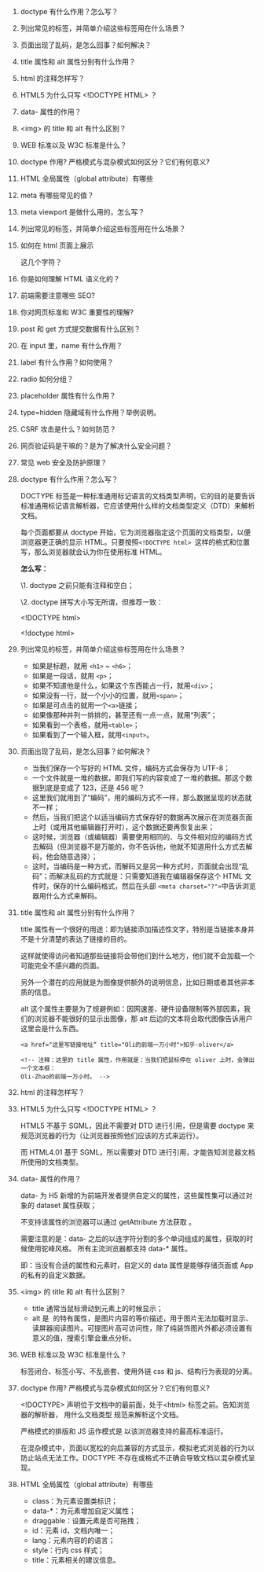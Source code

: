 
 1. doctype 有什么作用？怎么写？

 2. 列出常见的标签，并简单介绍这些标签用在什么场景？

 3. 页面出现了乱码，是怎么回事？如何解决？

 4. title 属性和 alt 属性分别有什么作用？

 5. html 的注释怎样写？

 6. HTML5 为什么只写 \<!DOCTYPE HTML> ？

 7. data- 属性的作用？

 8. \<img> 的 title 和 alt 有什么区别？

 9. WEB 标准以及 W3C 标准是什么？

10. doctype 作用? 严格模式与混杂模式如何区分？它们有何意义?

11. HTML 全局属性（global attribute）有哪些

    

1. meta 有哪些常见的值？
2. meta viewport 是做什么用的，怎么写？
3. 列出常见的标签，并简单介绍这些标签用在什么场景？
4. 如何在 html 页面上展示 <div></div> 这几个字符？
5. 你是如何理解 HTML 语义化的？
6. 前端需要注意哪些 SEO?
7. 你对网页标准和 W3C 重要性的理解?



1. post 和 get 方式提交数据有什么区别？
2. 在 input 里，name 有什么作用？
3. label 有什么作用？如何使用？
4. radio 如何分组？
5. placeholder 属性有什么作用？
6. type=hidden 隐藏域有什么作用？举例说明。
7. CSRF 攻击是什么？如何防范？
8. 网页验证码是干嘛的？是为了解决什么安全问题？
9. 常见 web 安全及防护原理？









1. doctype 有什么作用？怎么写？

   DOCTYPE 标签是一种标准通用标记语言的文档类型声明，它的目的是要告诉标准通用标记语言解析器，它应该使用什么样的文档类型定义（DTD）来解析文档。

   每个页面都要从 doctype 开始，它为浏览器指定这个页面的文档类型，以便浏览器更正确的显示 HTML。只要按照`<!DOCTYPE html> `这样的格式和位置写，那么浏览器就会认为你在使用标准 HTML。

   **怎么写：**

   \1. doctype 之前只能有注释和空白；

   \2. doctype 拼写大小写无所谓，但推荐一致：

   \<!DOCTYPE html>

   \<!doctype html> 

1. 列出常见的标签，并简单介绍这些标签用在什么场景？

   - 如果是标题，就用 `<h1>` ~ `<h6>`；
   - 如果是一段话，就用 `<p>`；
   - 如果不知道他是什么，如果这个东西能占一行，就用`<div>`；
   - 如果没有一行，就一个小小的位置，就用`<span>`；
   - 如果是可点击的就用一个`<a>`链接；
   - 如果像那种并列一排排的，甚至还有一点一点，就用“列表”；
   - 如果看到一个表格，就用`<table>`；
   - 如果看到了一个输入框，就用`<input>`。

2. 页面出现了乱码，是怎么回事？如何解决？

   - 当我们保存一个写好的 HTML 文件，编码方式会保存为 UTF-8；
   - 一个文件就是一堆的数据，即我们写的内容变成了一堆的数据。那这个数据到底是变成了 123，还是 456 呢？
   - 这里我们就用到了“编码”，用的编码方式不一样，那么数据呈现的状态就不一样；
   - 然后，当我们把这个以适当编码方式保存好的数据再次展示在浏览器页面上时（或用其他编辑器打开时），这个数据还要再恢复出来；
   - 这时候，浏览器（或编辑器）需要使用相同的、与文件相对应的编码方式去解码（但浏览器不是万能的，你不告诉他，他就不知道用什么方式去解码，他会随意选择）；
   - 这时，当编码是一种方式，而解码又是另一种方式时，页面就会出现“乱码”；而解决乱码的方式就是：只需要知道我在编辑器保存这个 HTML 文件时，保存的什么编码格式，然后在头部 `<meta charset="?">`中告诉浏览器用什么方式来解码。

   

3. title 属性和 alt 属性分别有什么作用？

   title 属性有一个很好的用途：即为链接添加描述性文字，特别是当链接本身并不是十分清楚的表达了链接的目的。

   这样就使得访问者知道那些链接将会带他们到什么地方，他们就不会加载一个可能完全不感兴趣的页面。

   另外一个潜在的应用就是为图像提供额外的说明信息，比如日期或者其他非本质的信息。

   

   alt 这个属性主要是为了规避例如：因网速差、硬件设备限制等外部因素，我们的浏览器不能很好的显示出图像，那 alt 后边的文本将会取代图像告诉用户这里会是什么东西。

   ```
   <a href="这里写链接地址“ title="Oli的前端一万小时">知乎-oliver</a>
   
   <!-- 注释：这里的 title 属性，作用就是：当我们把鼠标停在 oliver 上时，会弹出一个文本框：
   Oli-Zhao的前端一万小时。 -->
   ```

4. html 的注释怎样写？

   <!--这是注释-->

5. HTML5 为什么只写 \<!DOCTYPE HTML> ？

   HTML5 不基于 SGML，因此不需要对 DTD 进行引用，但是需要 doctype 来规范浏览器的行为（让浏览器按照他们应该的方式来运行）。

   而 HTML4.01 基于 SGML，所以需要对 DTD 进行引用，才能告知浏览器文档所使用的文档类型。

   

6. data- 属性的作用？

   data- 为 H5 新增的为前端开发者提供自定义的属性，这些属性集可以通过对象的 dataset 属性获取；

   不支持该属性的浏览器可以通过 getAttribute 方法获取 。

   需要注意的是：data- 之后的以连字符分割的多个单词组成的属性，获取的时候使用驼峰风格。 所有主流浏览器都支持 data-* 属性。

   即：当没有合适的属性和元素时，自定义的 data 属性是能够存储页面或 App 的私有的自定义数据。

   

7. \<img> 的 title 和 alt 有什么区别？

   - title 通常当鼠标滑动到元素上的时候显示；
   - alt 是 <img> 的特有属性，是图片内容的等价描述，用于图片无法加载时显示、读屏器阅读图片。可提图片高可访问性，除了纯装饰图片外都必须设置有意义的值，搜索引擎会重点分析。

8. WEB 标准以及 W3C 标准是什么？

   标签闭合、标签小写、不乱嵌套、使用外链 css 和 js、结构行为表现的分离。

   

9. doctype 作用? 严格模式与混杂模式如何区分？它们有何意义?

   \<!DOCTYPE> 声明位于文档中的最前面，处于\<html> 标签之前。告知浏览器的解析器， 用什么文档类型 规范来解析这个文档。

   严格模式的排版和 JS 运作模式是 以该浏览器支持的最高标准运行。

   在混杂模式中，页面以宽松的向后兼容的方式显示，模拟老式浏览器的行为以防止站点无法工作。DOCTYPE 不存在或格式不正确会导致文档以混杂模式呈现。

   

10. HTML 全局属性（global attribute）有哪些

    - class：为元素设置类标识；
    - data-*：为元素增加自定义属性；
    - draggable：设置元素是否可拖拽；
    - id：元素 id，文档内唯一；
    - lang：元素内容的的语言；
    - style：行内 css 样式；
    - title：元素相关的建议信息。

    

    

    











